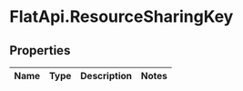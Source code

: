 # FlatApi.ResourceSharingKey

## Properties
Name | Type | Description | Notes
------------ | ------------- | ------------- | -------------


